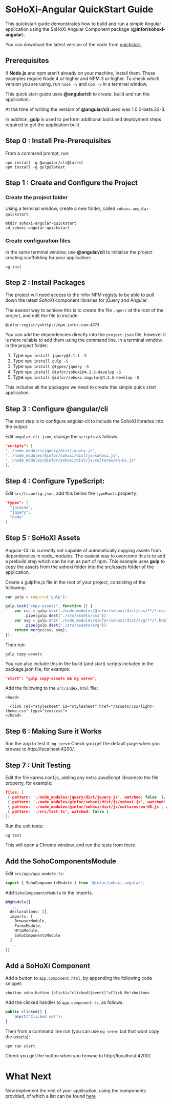 # SoHoXi-Angular QuickStart Guide

This quickstart guide demonstrates how to build and run a simple Angular application using the SoHoXi Angular Component package (**@infor/sohoxi-angular**).

You can download the latest version of the code from [quickstart](http://git.infor.com/scm/soho/sohoxi-angular-quickstart.git).

## Prerequisites

If **Node.js** and npm aren't already on your machine, install them. These examples require Node 4 or higher and NPM 3 or higher. To check which version you are using,
run `node -v` and `npm -v` in a terminal window.

This quick start guide uses **@angular/cli** to create, build and run the application.  

At the time of writing the version of **@angular/cli** used was 1.0.0-beta.32-3.

In addition, **gulp** is used to perform additional build and deployment steps required to get the application built.

## Step 0 : Install Pre-Prerequisites

From a command prompt, run:

```
npm install -g @angular/cli@latest
npm install -g gulp@latest
```

## Step 1 : Create and Configure the Project

### Create the project folder

Using a terminal window, create a new folder, called `sohoxi-angular-quickstart`.
```
mkdir sohoxi-angular-quickstart
cd sohoxi-angular-quickstart
```

### Create configuration files

In the same terminal window, use **@angular/cli** to initialise the project creating scaffolding for your application:

```
ng init
```

## Step 2 : Install Packages

The project will need access to the Infor NPM registy to be able to pull down the latest *SohoXI* component libraries for jQuery and Angular. 

The easiest way to achieve this is to create the file `.npmrc` at the root of the project, and edit the file to include:

```
@infor:registry=http://npm.infor.com:4873
```

You can add the dependencies directly into the `project.json` file, however it is more reliable to add them using the command line. 
In a terminal window, in the project folder:

1. Type `npm install jquery@3.1.1 -S` 
2. Type `npm install gulp -S`
3. Type `npm install @types/jquery -S`
4. Type `npm install @infor/sohoxi@4.2.5-develop -S` 
5. Type `npm install @infor/sohoxi-angular@4.2.5-develop -S` 

This includes all the packages we need to create this simple quick start application.

## Step 3 : Configure @angular/cli

The next step is to configure angular-cli to include the SohoXI libraries into the output. 

Edit `angular-cli.json`, change the  `scripts` as follows:
```json
"scripts": [
"../node_modules/jquery/dist/jquery.js",
"../node_modules/@infor/sohoxi/dist/js/sohoxi.js",
"../node_modules/@infor/sohoxi/dist/js/cultures/en-US.js"
],
```
## Step 4 : Configure TypeScript:

Edit `src/tsconfig.json`, add this below the `typeRoots` property:
```json
"types": [
  "jasmine",
  "jquery",
  "node"
]
```
## Step 5 : SoHoXI Assets
Angular-CLI is currently not capable of automatically copying assets from dependencies in node_modules.
The easiest way to overcome this is to add a prebuild step which can be run as part of 
npm.  This example uses **gulp** to copy the assets from the sohoxi folder into the src/assets folder of the 
application. 

Create a gulpfile.js file in the root of your project, consisting of the following:
```typescript
var gulp = require('gulp');

gulp.task("copy-assets", function () {
    var css = gulp.src('./node_modules/@infor/sohoxi/dist/css/**/*.css')
        .pipe(gulp.dest('./src/assets/css'))
    var svg = gulp.src('./node_modules/@infor/sohoxi/dist/svg/**/*.html')
        .pipe(gulp.dest('./src/assets/svg'))
    return merge(css, svg);
});
```
Then run:
```
gulp copy-assets
```
You can also include this in the build (and start) scripts included in the package.json file, for example:

```json
"start": "gulp copy-assets && ng serve",
``` 

Add the following to the `src/index.html` file:

```
<head>
  ...
  <link rel="stylesheet" id="stylesheet" href="/assets/css/light-theme.css" type="text/css">
</head>
```

## Step 6 : Making Sure it Works
Run the app to test it.
```ng serve``` 
Check you get the default page when you browse to http://localhost:4200/.

## Step 7 : Unit Testing
Edit the file karma.conf.js, adding any extra JavaScript librariesto the file property, for example:
```json
files: [
 { pattern: './node_modules/jquery/dist/jquery.js', watched: false  },
 { pattern: './node_modules/@infor/sohoxi/dist/js/sohoxi.js', watched: false },
 { pattern: './node_modules/@infor/sohoxi/dist/js/cultures/en-US.js', watched: false },
 { pattern: './src/test.ts', watched: false }
],
```
Run the unit tests:
```
ng test
```
This will open a Chrome window, and run the tests from there.

## Add the SohoComponentsModule
Edit `src/app/app.module.ts`:
```typescript
import { SohoComponentsModule } from '@infor/sohoxi-angular';
```
Add ```SohoComponentsModule``` to the imports. 

```typescript
@NgModule({
  ...
  declarations: [],
  imports: [
    BrowserModule,
    FormsModule,
    HttpModule,
    SohoComponentsModule
  ]
  ...
)}
```

## Add a SoHoXi Component 

Add a button to `app.component.html`, by appending the following code snippet:
```
<button soho-button (click)="clicked($event)">Click Me!<button>
```
Add the clicked handler to `app.component.ts`, as follows:
```typescript
public clicked() {
    alert('Clicked me!');
}
```

Then from a command line run (you can use `ng serve` but that wont copy the assets):
```
npm run start
```
Check you get the button when you browse to http://localhost:4200/.

# What Next

Now implement the rest of your application, using the components provided, of which a list can be found [here](??)
